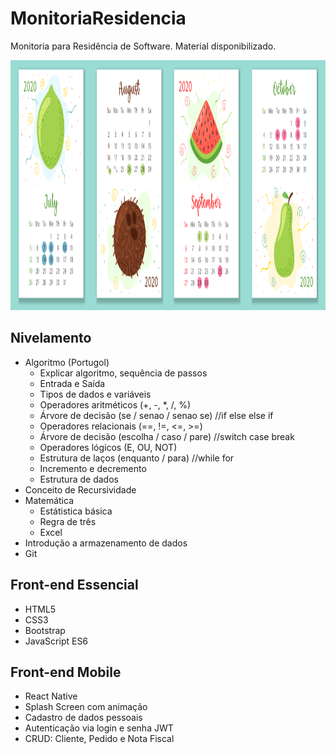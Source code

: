 # MonitoriaResidencia
Monitoria para Residência de Software. Material disponibilizado.

<p align='center'><img src="image/calendario.png" height="400" alt="calendar"></p>

## Nivelamento
* Algoritmo (Portugol)
  * Explicar algoritmo, sequência de passos
  * Entrada e Saída
  * Tipos de dados e variáveis
  * Operadores aritméticos (+, -, *, /, %)
  * Árvore de decisão (se / senao / senao se) //if else else if
  * Operadores relacionais (==, !=, <=, >=)
  * Árvore de decisão (escolha / caso / pare) //switch case break
  * Operadores lógicos (E, OU, NOT)
  * Estrutura de laços (enquanto / para) //while for
  * Incremento e decremento
  * Estrutura de dados
* Conceito de Recursividade
* Matemática
  * Estátistica básica
  * Regra de três
  * Excel
* Introdução a armazenamento de dados
* Git
  
## Front-end Essencial
* HTML5
* CSS3
* Bootstrap
* JavaScript ES6
  
## Front-end Mobile
* React Native
* Splash Screen com animação
* Cadastro de dados pessoais
* Autenticação via login e senha JWT 
* CRUD: Cliente, Pedido e Nota Fiscal